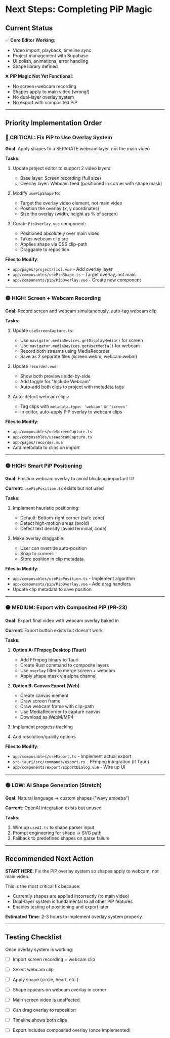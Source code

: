 # Next Steps: Completing PiP Magic

## Current Status
✅ **Core Editor Working**:
- Video import, playback, timeline sync
- Project management with Supabase
- UI polish, animations, error handling
- Shape library defined

❌ **PiP Magic Not Yet Functional**:
- No screen+webcam recording
- Shapes apply to main video (wrong!)
- No dual-layer overlay system
- No export with composited PiP

---

## Priority Implementation Order

### 🔴 CRITICAL: Fix PiP to Use Overlay System

**Goal**: Apply shapes to a SEPARATE webcam layer, not the main video

**Tasks**:
1. Update project editor to support 2 video layers:
   - Base layer: Screen recording (full size)
   - Overlay layer: Webcam feed (positioned in corner with shape mask)
   
2. Modify `usePipShape` to:
   - Target the overlay video element, not main video
   - Position the overlay (x, y coordinates)
   - Size the overlay (width, height as % of screen)

3. Create `PipOverlay.vue` component:
   - Positioned absolutely over main video
   - Takes webcam clip src
   - Applies shape via CSS clip-path
   - Draggable to reposition

**Files to Modify**:
- `app/pages/project/[id].vue` - Add overlay layer
- `app/composables/usePipShape.ts` - Target overlay, not main
- `app/components/pip/PipOverlay.vue` - Create new component

---

### 🟡 HIGH: Screen + Webcam Recording

**Goal**: Record screen and webcam simultaneously, auto-tag webcam clip

**Tasks**:
1. Update `useScreenCapture.ts`:
   - Use `navigator.mediaDevices.getDisplayMedia()` for screen
   - Use `navigator.mediaDevices.getUserMedia()` for webcam
   - Record both streams using MediaRecorder
   - Save as 2 separate files (screen.webm, webcam.webm)

2. Update `recorder.vue`:
   - Show both previews side-by-side
   - Add toggle for "Include Webcam"
   - Auto-add both clips to project with metadata tags

3. Auto-detect webcam clips:
   - Tag clips with `metadata.type: 'webcam'` or `'screen'`
   - In editor, auto-apply PiP overlay to webcam clips

**Files to Modify**:
- `app/composables/useScreenCapture.ts`
- `app/composables/useWebcamCapture.ts`
- `app/pages/recorder.vue`
- Add metadata to clips on import

---

### 🟡 HIGH: Smart PiP Positioning

**Goal**: Position webcam overlay to avoid blocking important UI

**Current**: `usePipPosition.ts` exists but not used

**Tasks**:
1. Implement heuristic positioning:
   - Default: Bottom-right corner (safe zone)
   - Detect high-motion areas (avoid)
   - Detect text density (avoid terminal, code)
   
2. Make overlay draggable:
   - User can override auto-position
   - Snap to corners
   - Store position in clip metadata

**Files to Modify**:
- `app/composables/usePipPosition.ts` - Implement algorithm
- `app/components/pip/PipOverlay.vue` - Add drag handlers
- Update clip metadata to save position

---

### 🟠 MEDIUM: Export with Composited PiP (PR-23)

**Goal**: Export final video with webcam overlay baked in

**Current**: Export button exists but doesn't work

**Tasks**:
1. **Option A: FFmpeg Desktop (Tauri)**
   - Add FFmpeg binary to Tauri
   - Create Rust command to composite layers
   - Use `overlay` filter to merge screen + webcam
   - Apply shape mask via alpha channel
   
2. **Option B: Canvas Export (Web)**
   - Create canvas element
   - Draw screen frame
   - Draw webcam frame with clip-path
   - Use MediaRecorder to capture canvas
   - Download as WebM/MP4

3. Implement progress tracking
4. Add resolution/quality options

**Files to Modify**:
- `app/composables/useExport.ts` - Implement actual export
- `src-tauri/src/commands/export.rs` - FFmpeg integration (if Tauri)
- `app/components/export/ExportDialog.vue` - Wire up UI

---

### 🟢 LOW: AI Shape Generation (Stretch)

**Goal**: Natural language → custom shapes ("wavy amoeba")

**Current**: OpenAI integration exists but unused

**Tasks**:
1. Wire up `useAI.ts` to shape parser input
2. Prompt engineering for shape → SVG path
3. Fallback to predefined shapes on parse failure

---

## Recommended Next Action

**START HERE**: Fix the PiP overlay system so shapes apply to webcam, not main video.

This is the most critical fix because:
- Currently shapes are applied incorrectly (to main video)
- Dual-layer system is fundamental to all other PiP features
- Enables testing of positioning and export later

**Estimated Time**: 2-3 hours to implement overlay system properly.

---

## Testing Checklist

Once overlay system is working:
- [ ] Import screen recording + webcam clip
- [ ] Select webcam clip
- [ ] Apply shape (circle, heart, etc.)
- [ ] Shape appears on webcam overlay in corner
- [ ] Main screen video is unaffected
- [ ] Can drag overlay to reposition
- [ ] Timeline shows both clips
- [ ] Export includes composited overlay (once implemented)

